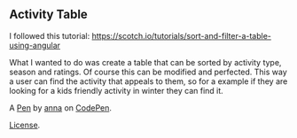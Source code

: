 Activity Table
--------------
I followed this tutorial: https://scotch.io/tutorials/sort-and-filter-a-table-using-angular

What I wanted to do was create a table that can be sorted by activity type, season and ratings. Of course this can be modified and perfected. This way a user can find the activity that appeals to them, so for a example if they are looking for a kids friendly activity in winter they can find it. 

A [Pen](http://codepen.io/henrycat/pen/aOedGK) by [anna](http://codepen.io/henrycat) on [CodePen](http://codepen.io/).

[License](http://codepen.io/henrycat/pen/aOedGK/license).